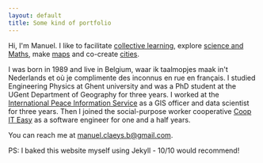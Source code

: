 ```yaml
---
layout: default
title: Some kind of portfolio
---
```


Hi, I'm Manuel. I like to facilitate <a href="/collective" class="internal">collective learning</a>, explore <a href="/science" class="internal">science and Maths</a>, make <a href="/maps" class="internal">maps</a> and co-create <a href="/urban" class="internal">cities</a>.

I was born in 1989 and live in Belgium, waar ik taalmopjes maak in't Nederlands et où je complimente des inconnus en rue en français. I studied Engineering Physics at Ghent university and was a PhD student at the UGent Department of Geography for three years. I worked at the <a href="https://ipisresearch.be" class="external">International Peace Information Service</a> as a GIS officer and data scientist for three years. Then I joined the social-purpose worker cooperative <a href="https://coopiteasy.be" class="external">Coop IT Easy</a> as a software engineer for one and a half years. 

You can reach me at <a href="mailto:manuel.claeys.b@gmail.com" class="email">manuel.claeys.b@gmail.com</a>.

PS: I baked this website myself using Jekyll - 10/10 would recommend!
